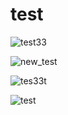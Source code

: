 # test

![test33](https://git-rainbow.com/svg/Junanjunan)

![new_test](https://git-rainbow.com/static/img/c.png)

![tes33t](https://git-rainbow.com/svg/Junanjunan)

![test](https://git-rainbow.com/svg/gimdongwoo)

